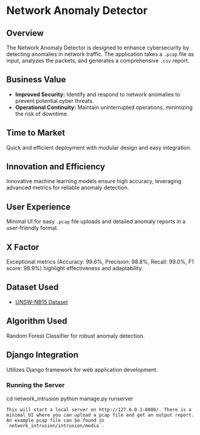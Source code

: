 # Network Anomaly Detector

## Overview

The Network Anomaly Detector is designed to enhance cybersecurity by detecting anomalies in network traffic. The application takes a `.pcap` file as input, analyzes the packets, and generates a comprehensive `.csv` report.

## Business Value

- **Improved Security:** Identify and respond to network anomalies to prevent potential cyber threats.
- **Operational Continuity:** Maintain uninterrupted operations, minimizing the risk of downtime.

## Time to Market

Quick and efficient deployment with modular design and easy integration.

## Innovation and Efficiency

Innovative machine learning models ensure high accuracy, leveraging advanced metrics for reliable anomaly detection.

## User Experience

Minimal UI for easy `.pcap` file uploads and detailed anomaly reports in a user-friendly format.

## X Factor

Exceptional metrics (Accuracy: 99.6%, Precision: 98.8%, Recall: 99.0%, F1 score: 98.9%) highlight effectiveness and adaptability.

## Dataset Used

- [UNSW-NB15 Dataset](https://www.kaggle.com/input/nsw-full/UNSW-NB15_2.csv)

## Algorithm Used

Random Forest Classifier for robust anomaly detection.

## Django Integration

Utilizes Django framework for web application development.

### Running the Server

cd network_intrusion
python manage.py runserver
```
This will start a local server on http://127.0.0.1:8000/. There is a minimal UI where you can upload a pcap file and get an output report. An example pcap file can be found in `network_intrusion/intrusion/media`.
